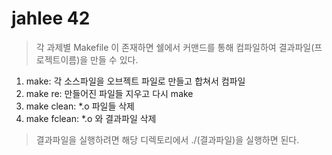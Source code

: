 # jahlee 42 

> 각 과제별 Makefile 이 존재하면 쉘에서 커맨드를 통해 컴파일하여 결과파일(프로젝트이름)을 만들 수 있다.

1. make: 각 소스파일을 오브젝트 파일로 만들고 합쳐서 컴파일
2. make re: 만들어진 파일들 지우고 다시 make
3. make clean: *.o 파일들 삭제
4. make fclean: *.o 와 결과파일 삭제

>결과파일을 실행하려면 해당 디렉토리에서 ./(결과파일)을 실행하면 된다. 
